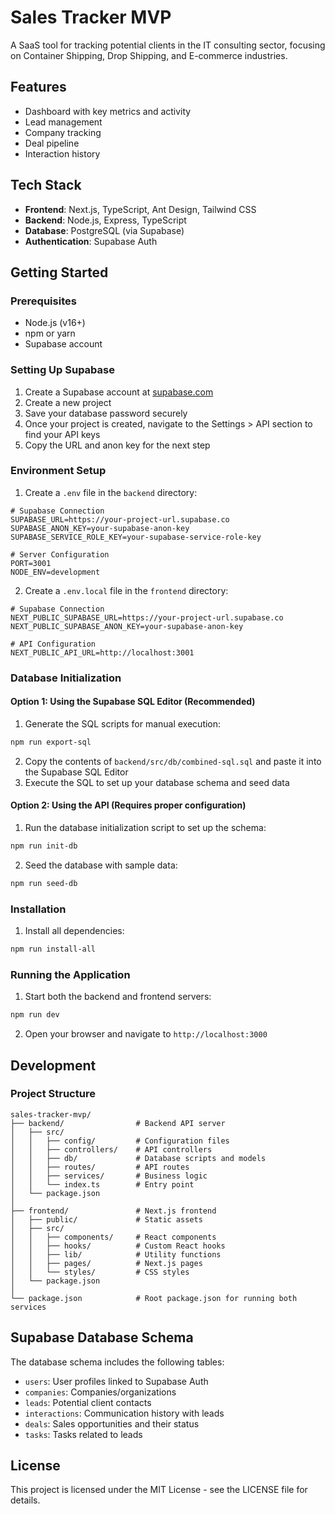 # Sales Tracker MVP

A SaaS tool for tracking potential clients in the IT consulting sector, focusing on Container Shipping, Drop Shipping, and E-commerce industries.

## Features

- Dashboard with key metrics and activity
- Lead management
- Company tracking
- Deal pipeline
- Interaction history

## Tech Stack

- **Frontend**: Next.js, TypeScript, Ant Design, Tailwind CSS
- **Backend**: Node.js, Express, TypeScript
- **Database**: PostgreSQL (via Supabase)
- **Authentication**: Supabase Auth

## Getting Started

### Prerequisites

- Node.js (v16+)
- npm or yarn
- Supabase account

### Setting Up Supabase

1. Create a Supabase account at [supabase.com](https://supabase.com)
2. Create a new project
3. Save your database password securely
4. Once your project is created, navigate to the Settings > API section to find your API keys
5. Copy the URL and anon key for the next step

### Environment Setup

1. Create a `.env` file in the `backend` directory:

```
# Supabase Connection
SUPABASE_URL=https://your-project-url.supabase.co
SUPABASE_ANON_KEY=your-supabase-anon-key
SUPABASE_SERVICE_ROLE_KEY=your-supabase-service-role-key

# Server Configuration
PORT=3001
NODE_ENV=development
```

2. Create a `.env.local` file in the `frontend` directory:

```
# Supabase Connection
NEXT_PUBLIC_SUPABASE_URL=https://your-project-url.supabase.co
NEXT_PUBLIC_SUPABASE_ANON_KEY=your-supabase-anon-key

# API Configuration
NEXT_PUBLIC_API_URL=http://localhost:3001
```

### Database Initialization

#### Option 1: Using the Supabase SQL Editor (Recommended)

1. Generate the SQL scripts for manual execution:

```bash
npm run export-sql
```

2. Copy the contents of `backend/src/db/combined-sql.sql` and paste it into the Supabase SQL Editor
3. Execute the SQL to set up your database schema and seed data

#### Option 2: Using the API (Requires proper configuration)

1. Run the database initialization script to set up the schema:

```bash
npm run init-db
```

2. Seed the database with sample data:

```bash
npm run seed-db
```

### Installation

1. Install all dependencies:

```bash
npm run install-all
```

### Running the Application

1. Start both the backend and frontend servers:

```bash
npm run dev
```

2. Open your browser and navigate to `http://localhost:3000`

## Development

### Project Structure

```
sales-tracker-mvp/
├── backend/                # Backend API server
│   ├── src/
│   │   ├── config/         # Configuration files
│   │   ├── controllers/    # API controllers
│   │   ├── db/             # Database scripts and models
│   │   ├── routes/         # API routes
│   │   ├── services/       # Business logic
│   │   └── index.ts        # Entry point
│   └── package.json
│
├── frontend/               # Next.js frontend
│   ├── public/             # Static assets
│   ├── src/
│   │   ├── components/     # React components
│   │   ├── hooks/          # Custom React hooks
│   │   ├── lib/            # Utility functions
│   │   ├── pages/          # Next.js pages
│   │   └── styles/         # CSS styles
│   └── package.json
│
└── package.json            # Root package.json for running both services
```

## Supabase Database Schema

The database schema includes the following tables:

- `users`: User profiles linked to Supabase Auth
- `companies`: Companies/organizations
- `leads`: Potential client contacts
- `interactions`: Communication history with leads
- `deals`: Sales opportunities and their status
- `tasks`: Tasks related to leads

## License

This project is licensed under the MIT License - see the LICENSE file for details. 